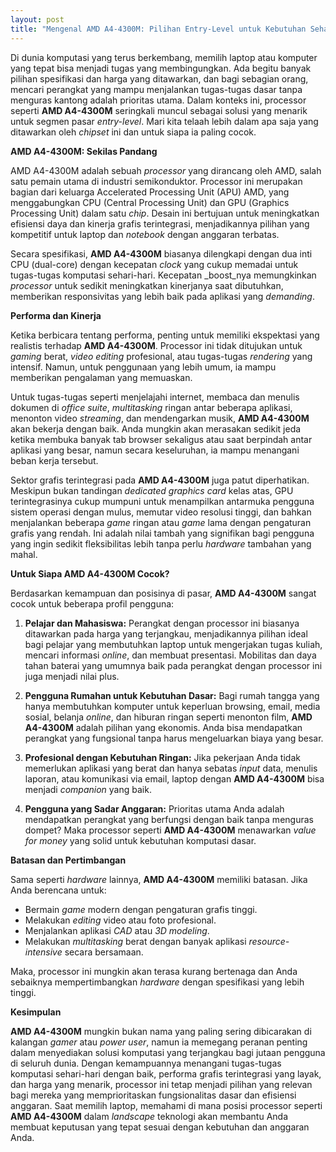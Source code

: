 ```yaml
---
layout: post
title: "Mengenal AMD A4-4300M: Pilihan Entry-Level untuk Kebutuhan Sehari-hari"
---
```


Di dunia komputasi yang terus berkembang, memilih laptop atau komputer yang tepat bisa menjadi tugas yang membingungkan. Ada begitu banyak pilihan spesifikasi dan harga yang ditawarkan, dan bagi sebagian orang, mencari perangkat yang mampu menjalankan tugas-tugas dasar tanpa menguras kantong adalah prioritas utama. Dalam konteks ini, processor seperti **AMD A4-4300M** seringkali muncul sebagai solusi yang menarik untuk segmen pasar _entry-level_. Mari kita telaah lebih dalam apa saja yang ditawarkan oleh _chipset_ ini dan untuk siapa ia paling cocok.

**AMD A4-4300M: Sekilas Pandang**

AMD A4-4300M adalah sebuah _processor_ yang dirancang oleh AMD, salah satu pemain utama di industri semikonduktor. Processor ini merupakan bagian dari keluarga Accelerated Processing Unit (APU) AMD, yang menggabungkan CPU (Central Processing Unit) dan GPU (Graphics Processing Unit) dalam satu _chip_. Desain ini bertujuan untuk meningkatkan efisiensi daya dan kinerja grafis terintegrasi, menjadikannya pilihan yang kompetitif untuk laptop dan _notebook_ dengan anggaran terbatas.

Secara spesifikasi, **AMD A4-4300M** biasanya dilengkapi dengan dua inti CPU (dual-core) dengan kecepatan _clock_ yang cukup memadai untuk tugas-tugas komputasi sehari-hari. Kecepatan _boost_nya memungkinkan _processor_ untuk sedikit meningkatkan kinerjanya saat dibutuhkan, memberikan responsivitas yang lebih baik pada aplikasi yang _demanding_.

**Performa dan Kinerja**

Ketika berbicara tentang performa, penting untuk memiliki ekspektasi yang realistis terhadap **AMD A4-4300M**. Processor ini tidak ditujukan untuk _gaming_ berat, _video editing_ profesional, atau tugas-tugas _rendering_ yang intensif. Namun, untuk penggunaan yang lebih umum, ia mampu memberikan pengalaman yang memuaskan.

Untuk tugas-tugas seperti menjelajahi internet, membaca dan menulis dokumen di _office suite_, _multitasking_ ringan antar beberapa aplikasi, menonton video _streaming_, dan mendengarkan musik, **AMD A4-4300M** akan bekerja dengan baik. Anda mungkin akan merasakan sedikit jeda ketika membuka banyak tab browser sekaligus atau saat berpindah antar aplikasi yang besar, namun secara keseluruhan, ia mampu menangani beban kerja tersebut.

Sektor grafis terintegrasi pada **AMD A4-4300M** juga patut diperhatikan. Meskipun bukan tandingan _dedicated graphics card_ kelas atas, GPU terintegrasinya cukup mumpuni untuk menampilkan antarmuka pengguna sistem operasi dengan mulus, memutar video resolusi tinggi, dan bahkan menjalankan beberapa _game_ ringan atau _game_ lama dengan pengaturan grafis yang rendah. Ini adalah nilai tambah yang signifikan bagi pengguna yang ingin sedikit fleksibilitas lebih tanpa perlu _hardware_ tambahan yang mahal.

**Untuk Siapa AMD A4-4300M Cocok?**

Berdasarkan kemampuan dan posisinya di pasar, **AMD A4-4300M** sangat cocok untuk beberapa profil pengguna:

1.  **Pelajar dan Mahasiswa:** Perangkat dengan processor ini biasanya ditawarkan pada harga yang terjangkau, menjadikannya pilihan ideal bagi pelajar yang membutuhkan laptop untuk mengerjakan tugas kuliah, mencari informasi _online_, dan membuat presentasi. Mobilitas dan daya tahan baterai yang umumnya baik pada perangkat dengan processor ini juga menjadi nilai plus.

2.  **Pengguna Rumahan untuk Kebutuhan Dasar:** Bagi rumah tangga yang hanya membutuhkan komputer untuk keperluan browsing, email, media sosial, belanja _online_, dan hiburan ringan seperti menonton film, **AMD A4-4300M** adalah pilihan yang ekonomis. Anda bisa mendapatkan perangkat yang fungsional tanpa harus mengeluarkan biaya yang besar.

3.  **Profesional dengan Kebutuhan Ringan:** Jika pekerjaan Anda tidak memerlukan aplikasi yang berat dan hanya sebatas _input_ data, menulis laporan, atau komunikasi via email, laptop dengan **AMD A4-4300M** bisa menjadi _companion_ yang baik.

4.  **Pengguna yang Sadar Anggaran:** Prioritas utama Anda adalah mendapatkan perangkat yang berfungsi dengan baik tanpa menguras dompet? Maka processor seperti **AMD A4-4300M** menawarkan _value for money_ yang solid untuk kebutuhan komputasi dasar.

**Batasan dan Pertimbangan**

Sama seperti _hardware_ lainnya, **AMD A4-4300M** memiliki batasan. Jika Anda berencana untuk:

*   Bermain _game_ modern dengan pengaturan grafis tinggi.
*   Melakukan _editing_ video atau foto profesional.
*   Menjalankan aplikasi _CAD_ atau _3D modeling_.
*   Melakukan _multitasking_ berat dengan banyak aplikasi _resource-intensive_ secara bersamaan.

Maka, processor ini mungkin akan terasa kurang bertenaga dan Anda sebaiknya mempertimbangkan _hardware_ dengan spesifikasi yang lebih tinggi.

**Kesimpulan**

**AMD A4-4300M** mungkin bukan nama yang paling sering dibicarakan di kalangan _gamer_ atau _power user_, namun ia memegang peranan penting dalam menyediakan solusi komputasi yang terjangkau bagi jutaan pengguna di seluruh dunia. Dengan kemampuannya menangani tugas-tugas komputasi sehari-hari dengan baik, performa grafis terintegrasi yang layak, dan harga yang menarik, processor ini tetap menjadi pilihan yang relevan bagi mereka yang memprioritaskan fungsionalitas dasar dan efisiensi anggaran. Saat memilih laptop, memahami di mana posisi processor seperti **AMD A4-4300M** dalam _landscape_ teknologi akan membantu Anda membuat keputusan yang tepat sesuai dengan kebutuhan dan anggaran Anda.
